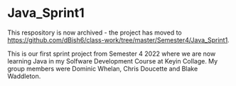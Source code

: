 # Java_Sprint1
This respository is now archived - the project has moved to https://github.com/dBish6/class-work/tree/master/Semester4/Java_Sprint1.

This is our first sprint project from Semester 4 2022 where we are now learning Java in my Solfware Development Course at Keyin Collage. My group members were Dominic Whelan, Chris Doucette and Blake Waddleton.
